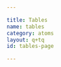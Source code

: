 ```yaml
---

title: Tables
name: tables
category: atoms
layout: q+tq
id: tables-page

---
```


<script>
component("table", { "atoms":[
  { "thead": { "atoms": [
    { "text": "Type" },
    { "text": "Icon" }
  ] } },
  { "tbody": { "atoms": [
    { "trow": { "atoms": [
      { "text": "account-login" },
      { "icon": { "type": "account-login" } }
    ] } }
  ] } }
] } );
</script>
